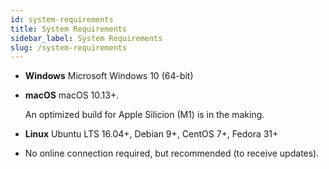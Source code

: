 ```yaml
---
id: system-requirements
title: System Requirements
sidebar_label: System Requirements
slug: /system-requirements
---
```


- **Windows**
  Microsoft Windows 10 (64-bit)

- **macOS**
  macOS 10.13+.
  
  <div className="info" ></div> An optimized build for Apple Silicion (M1) is in the making.

- **Linux**
  Ubuntu LTS 16.04+, Debian 9+, CentOS 7+, Fedora 31+

- No online connection required, but recommended (to receive updates).